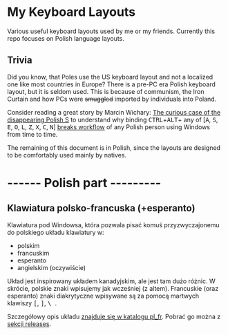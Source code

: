 # My Keyboard Layouts
Various useful keyboard layouts used by me or my friends. Currently this repo focuses on Polish language layouts.

## Trivia
Did you know, that Poles use the US keyboard layout and not a localized one like most countries in Europe? There is a pre-PC era Polish keyboard layout, but it is seldom used. This is because of communism, the Iron Curtain and how PCs were ~~smuggled~~ imported by individuals into Poland. 

Consider reading a great story by Marcin Wichary: [The curious case of the disappearing Polish S](https://medium.engineering/the-curious-case-of-disappearing-polish-s-fa398313d4df?gi=c3fd564730e0) to understand why binding <kbd>CTRL</kbd>+<kbd>ALT</kbd>+ any of [<kbd>A</kbd>, <kbd>S</kbd>, <kbd>E</kbd>, <kbd>O</kbd>, <kbd>L</kbd>, <kbd>Z</kbd>, <kbd>X</kbd>, <kbd>C</kbd>, <kbd>N</kbd>] [breaks workflow](https://github.com/googlecolab/colabtools/issues/104) of any Polish person using Windows from time to time.


The remaining of this document is in Polish, since  the layouts are designed to be comfortably used mainly by natives.

# ------ Polish part ---------

## Klawiatura polsko-francuska (+esperanto)

Klawiatura pod Windowsa, która pozwala pisać komuś przyzwyczajonemu do polskiego układu klawiatury w:

- polskim
- francuskim
- esperanto
- angielskim (oczywiście)

Układ jest inspirowany układem kanadyjskim, ale jest tam dużo różnic. W skrócie, polskie znaki wpisujemy jak wcześniej (z altem). Francuskie (oraz esperanto) znaki diakrytyczne wpisywane są za pomocą martwych klawiszy <kbd>[</kbd>, <kbd>]</kbd>, <kbd>\ </kbd>.

Szczegółowy opis układu [znajduje się w katalogu pl_fr](pl_fr/README.md). Pobrać go można z [sekcji releases](https://github.com/matrach/kb_layouts/releases).
